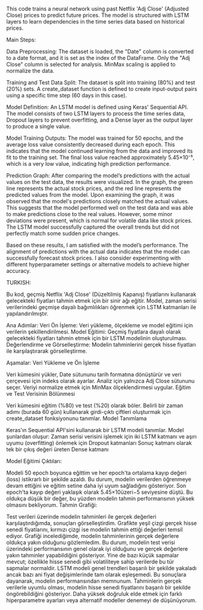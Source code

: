 
This code trains a neural network using past Netflix 'Adj Close' (Adjusted Close) prices to predict future prices. The model is structured with LSTM layers to learn dependencies in the time series data based on historical prices.

Main Steps:

Data Preprocessing:
The dataset is loaded, the "Date" column is converted to a date format, and it is set as the index of the DataFrame. Only the "Adj Close" column is selected for analysis. MinMax scaling is applied to normalize the data.

Training and Test Data Split:
The dataset is split into training (80%) and test (20%) sets. A create_dataset function is defined to create input-output pairs using a specific time step (60 days in this case).

Model Definition:
An LSTM model is defined using Keras' Sequential API. The model consists of two LSTM layers to process the time series data, Dropout layers to prevent overfitting, and a Dense layer as the output layer to produce a single value.

Model Training Outputs:
The model was trained for 50 epochs, and the average loss value consistently decreased during each epoch. This indicates that the model continued learning from the data and improved its fit to the training set. The final loss value reached approximately 5.45×10⁻⁵, which is a very low value, indicating high prediction performance.

Prediction Graph:
After comparing the model’s predictions with the actual values on the test data, the results were visualized. In the graph, the green line represents the actual stock prices, and the red line represents the predicted values from the model. Upon examining the graph, it was observed that the model's predictions closely matched the actual values. This suggests that the model performed well on the test data and was able to make predictions close to the real values. However, some minor deviations were present, which is normal for volatile data like stock prices. The LSTM model successfully captured the overall trends but did not perfectly match some sudden price changes.

Based on these results, I am satisfied with the model’s performance. The alignment of predictions with the actual data indicates that the model can successfully forecast stock prices. I also consider experimenting with different hyperparameter settings or alternative models to achieve higher accuracy.




TURKISH:



Bu kod, geçmiş Netflix 'Adj Close' (Düzeltilmiş Kapanış) fiyatlarını kullanarak gelecekteki fiyatları tahmin etmek için bir sinir ağı eğitir. Model, zaman serisi verilerindeki geçmişe dayalı bağımlılıkları öğrenmek için LSTM katmanları ile yapılandırılmıştır.

Ana Adımlar:
Veri Ön İşleme: Veri yükleme, ölçekleme ve model eğitimi için verilerin şekillendirilmesi.
Model Eğitimi: Geçmiş fiyatlara dayalı olarak gelecekteki fiyatları tahmin etmek için bir LSTM modelinin oluşturulması.
Değerlendirme ve Görselleştirme: Modelin tahminlerini gerçek hisse fiyatları ile karşılaştırarak görselleştirme.

Aşamalar:
Veri Yükleme ve Ön İşleme

Veri kümesini yükler, Date sütununu tarih formatına dönüştürür ve veri çerçevesi için indeks olarak ayarlar.
Analiz için yalnızca Adj Close sütununu seçer.
Veriyi normalize etmek için MinMax ölçeklendirmesi uygular.
Eğitim ve Test Verisinin Bölünmesi

Veri kümesini eğitim (%80) ve test (%20) olarak böler.
Belirli bir zaman adımı (burada 60 gün) kullanarak girdi-çıktı çiftleri oluşturmak için create_dataset fonksiyonunu tanımlar.
Model Tanımlama

Keras'ın Sequential API'sini kullanarak bir LSTM modeli tanımlar. Model şunlardan oluşur:
Zaman serisi verisini işlemek için iki LSTM katmanı ve aşırı uyumu (overfitting) önlemek için Dropout katmanları
Sonuç katmanı olarak tek bir çıkış değeri üreten Dense katmanı

Model Eğitimi Çıktıları:

Modeli 50 epoch boyunca eğittim ve her epoch'ta ortalama kayıp değeri (loss) istikrarlı bir şekilde azaldı. Bu durum, modelin verilerden öğrenmeye devam ettiğini ve eğitim setine daha iyi uyum sağladığını gösteriyor.
Son epoch'ta kayıp değeri yaklaşık olarak 
5.45×10üzeri−5 seviyesine düştü. Bu oldukça düşük bir değer, bu yüzden modelin tahmin performansının yüksek olmasını bekliyorum.
Tahmin Grafiği:

Test verileri üzerinde modelin tahminleri ile gerçek değerleri karşılaştırdığımda, sonuçları görselleştirdim. Grafikte yeşil çizgi gerçek hisse senedi fiyatlarını, kırmızı çizgi ise modelin tahmin ettiği değerleri temsil ediyor.
Grafiği incelediğimde, modelin tahminlerinin gerçek değerlere oldukça yakın olduğunu gözlemledim. Bu durum, modelin test verisi üzerindeki performansının genel olarak iyi olduğunu ve gerçek değerlere yakın tahminler yapabildiğini gösteriyor.
Yine de bazı küçük sapmalar mevcut; özellikle hisse senedi gibi volatiliteye sahip verilerde bu tür sapmalar normaldir. LSTM modeli genel trendleri başarılı bir şekilde yakaladı ancak bazı ani fiyat değişimlerinde tam olarak eşleşemedi.
Bu sonuçlara dayanarak, modelin performansından memnunum. Tahminlerin gerçek verilerle uyumlu olması, modelin hisse senedi fiyatlarını başarılı bir şekilde öngörebildiğini gösteriyor. Daha yüksek doğruluk elde etmek için farklı hiperparametre ayarları veya alternatif modeller denemeyi de düşünüyorum.










